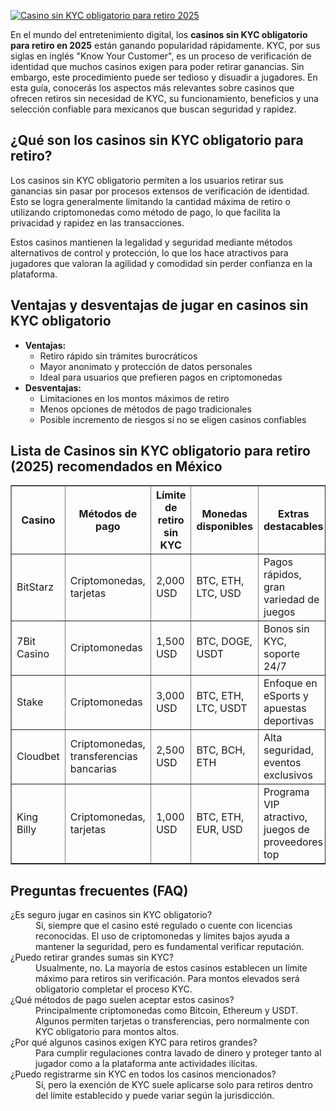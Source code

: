 [![Casino sin KYC obligatorio para retiro 2025](https://123-caf.pages.dev/gitsignup.png)](https://vrmoo.ru/Bt82HjjY)

<p>En el mundo del entretenimiento digital, los <strong>casinos sin KYC obligatorio para retiro en 2025</strong> están ganando popularidad rápidamente. KYC, por sus siglas en inglés "Know Your Customer", es un proceso de verificación de identidad que muchos casinos exigen para poder retirar ganancias. Sin embargo, este procedimiento puede ser tedioso y disuadir a jugadores. En esta guía, conocerás los aspectos más relevantes sobre casinos que ofrecen retiros sin necesidad de KYC, su funcionamiento, beneficios y una selección confiable para mexicanos que buscan seguridad y rapidez.</p>  <h2>¿Qué son los casinos sin KYC obligatorio para retiro?</h2> <p>Los casinos sin KYC obligatorio permiten a los usuarios retirar sus ganancias sin pasar por procesos extensos de verificación de identidad. Esto se logra generalmente limitando la cantidad máxima de retiro o utilizando criptomonedas como método de pago, lo que facilita la privacidad y rapidez en las transacciones.</p> <p>Estos casinos mantienen la legalidad y seguridad mediante métodos alternativos de control y protección, lo que los hace atractivos para jugadores que valoran la agilidad y comodidad sin perder confianza en la plataforma.</p>  <h2>Ventajas y desventajas de jugar en casinos sin KYC obligatorio</h2> <ul> <li><strong>Ventajas:</strong>   <ul>     <li>Retiro rápido sin trámites burocráticos</li>     <li>Mayor anonimato y protección de datos personales</li>     <li>Ideal para usuarios que prefieren pagos en criptomonedas</li>   </ul> </li> <li><strong>Desventajas:</strong>   <ul>     <li>Limitaciones en los montos máximos de retiro</li>     <li>Menos opciones de métodos de pago tradicionales</li>     <li>Posible incremento de riesgos si no se eligen casinos confiables</li>   </ul> </li> </ul>  <h2>Lista de Casinos sin KYC obligatorio para retiro (2025) recomendados en México</h2> <table border="1" cellpadding="8" cellspacing="0" style="border-collapse: collapse; width: 100%;"> <thead> <tr> <th>Casino</th> <th>Métodos de pago</th> <th>Límite de retiro sin KYC</th> <th>Monedas disponibles</th> <th>Extras destacables</th> </tr> </thead> <tbody> <tr> <td>BitStarz</td> <td>Criptomonedas, tarjetas</td> <td>2,000 USD</td> <td>BTC, ETH, LTC, USD</td> <td>Pagos rápidos, gran variedad de juegos</td> </tr> <tr> <td>7Bit Casino</td> <td>Criptomonedas</td> <td>1,500 USD</td> <td>BTC, DOGE, USDT</td> <td>Bonos sin KYC, soporte 24/7</td> </tr> <tr> <td>Stake</td> <td>Criptomonedas</td> <td>3,000 USD</td> <td>BTC, ETH, LTC, USDT</td> <td>Enfoque en eSports y apuestas deportivas</td> </tr> <tr> <td>Cloudbet</td> <td>Criptomonedas, transferencias bancarias</td> <td>2,500 USD</td> <td>BTC, BCH, ETH</td> <td>Alta seguridad, eventos exclusivos</td> </tr> <tr> <td>King Billy</td> <td>Criptomonedas, tarjetas</td> <td>1,000 USD</td> <td>BTC, ETH, EUR, USD</td> <td>Programa VIP atractivo, juegos de proveedores top</td> </tr> </tbody> </table>  <h2>Preguntas frecuentes (FAQ)</h2> <dl> <dt>¿Es seguro jugar en casinos sin KYC obligatorio?</dt> <dd>Sí, siempre que el casino esté regulado o cuente con licencias reconocidas. El uso de criptomonedas y límites bajos ayuda a mantener la seguridad, pero es fundamental verificar reputación.</dd>  <dt>¿Puedo retirar grandes sumas sin KYC?</dt> <dd>Usualmente, no. La mayoría de estos casinos establecen un límite máximo para retiros sin verificación. Para montos elevados será obligatorio completar el proceso KYC.</dd>  <dt>¿Qué métodos de pago suelen aceptar estos casinos?</dt> <dd>Principalmente criptomonedas como Bitcoin, Ethereum y USDT. Algunos permiten tarjetas o transferencias, pero normalmente con KYC obligatorio para montos altos.</dd>  <dt>¿Por qué algunos casinos exigen KYC para retiros grandes?</dt> <dd>Para cumplir regulaciones contra lavado de dinero y proteger tanto al jugador como a la plataforma ante actividades ilícitas.</dd>  <dt>¿Puedo registrarme sin KYC en todos los casinos mencionados?</dt> <dd>Sí, pero la exención de KYC suele aplicarse solo para retiros dentro del límite establecido y puede variar según la jurisdicción.</dd> </dl>